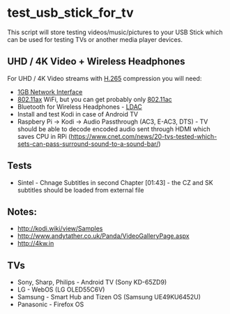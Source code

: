 # test_usb_stick_for_tv
This script will store testing videos/music/pictures to your USB Stick which can be used for testing TVs or another media player devices.


## UHD / 4K Video + Wireless Headphones
For UHD / 4K Video streams with [H.265](https://en.wikipedia.org/wiki/High_Efficiency_Video_Coding) compression you will need:
* [1GB Network Interface](https://en.wikipedia.org/wiki/Gigabit_Ethernet)
* [802.11ax](https://en.wikipedia.org/wiki/IEEE_802.11ax) WiFi, but you can get probably only [802.11ac](https://en.wikipedia.org/wiki/IEEE_802.11ac)
* Bluetooth for Wireless Headphones - [LDAC](https://en.wikipedia.org/wiki/LDAC_(codec))
* Install and test Kodi in case of Android TV
* Raspbery Pi -> Kodi -> Audio Passthrough (AC3, E-AC3, DTS) - TV should be able to decode encoded audio sent through HDMI which saves CPU in RPi (https://www.cnet.com/news/20-tvs-tested-which-sets-can-pass-surround-sound-to-a-sound-bar/)


## Tests
* Sintel - Chnage Subtitles in second Chapter [01:43] - the CZ and SK subtitles should be loaded from external file


## Notes:
* http://kodi.wiki/view/Samples
* http://www.andytather.co.uk/Panda/VideoGalleryPage.aspx
* http://4kw.in


## TVs
* Sony, Sharp, Philips - Android TV (Sony KD-65ZD9)
* LG - WebOS (LG OLED55C6V)
* Samsung - Smart Hub and Tizen OS (Samsung UE49KU6452U)
* Panasonic - Firefox OS
